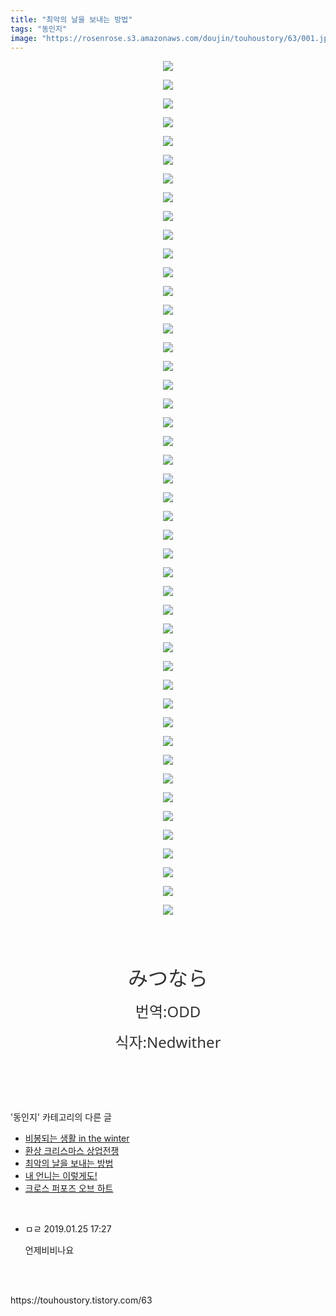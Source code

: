 ```yaml
---
title: "최악의 날을 보내는 방법"
tags: "동인지"
image: "https://rosenrose.s3.amazonaws.com/doujin/touhoustory/63/001.jpg"
---
```

<div class="article">
<div class="tt_article_useless_p_margin"><p style="text-align: center; clear: none; float: none;"><img src="{{ site.imgserver1 }}/touhoustory/63/001.jpg"/></p><p style="text-align: center; clear: none; float: none;"><img src="{{ site.imgserver1 }}/touhoustory/63/002.jpg"/></p><p style="text-align: center; clear: none; float: none;"><img src="{{ site.imgserver1 }}/touhoustory/63/003.jpg"/></p><p style="text-align: center; clear: none; float: none;"><img src="{{ site.imgserver1 }}/touhoustory/63/004.jpg"/></p><p style="text-align: center; clear: none; float: none;"><img src="{{ site.imgserver1 }}/touhoustory/63/005.jpg"/></p><p style="text-align: center; clear: none; float: none;"><img src="{{ site.imgserver1 }}/touhoustory/63/006.jpg"/></p><p style="text-align: center; clear: none; float: none;"><img src="{{ site.imgserver1 }}/touhoustory/63/007.jpg"/></p><p style="text-align: center; clear: none; float: none;"><img src="{{ site.imgserver1 }}/touhoustory/63/008.jpg"/></p><p style="text-align: center; clear: none; float: none;"><img src="{{ site.imgserver1 }}/touhoustory/63/009.jpg"/></p><p style="text-align: center; clear: none; float: none;"><img src="{{ site.imgserver1 }}/touhoustory/63/010.jpg"/></p><p style="text-align: center; clear: none; float: none;"><img src="{{ site.imgserver1 }}/touhoustory/63/011.jpg"/></p><p style="text-align: center; clear: none; float: none;"><img src="{{ site.imgserver1 }}/touhoustory/63/012.jpg"/></p><p style="text-align: center; clear: none; float: none;"><img src="{{ site.imgserver1 }}/touhoustory/63/013.jpg"/></p><p style="text-align: center; clear: none; float: none;"><img src="{{ site.imgserver1 }}/touhoustory/63/014.jpg"/></p><p style="text-align: center; clear: none; float: none;"><img src="{{ site.imgserver1 }}/touhoustory/63/015.jpg"/></p><p style="text-align: center; clear: none; float: none;"><img src="{{ site.imgserver1 }}/touhoustory/63/016.jpg"/></p><p style="text-align: center; clear: none; float: none;"><img src="{{ site.imgserver1 }}/touhoustory/63/017.jpg"/></p><p style="text-align: center; clear: none; float: none;"><img src="{{ site.imgserver1 }}/touhoustory/63/018.jpg"/></p><p style="text-align: center; clear: none; float: none;"><img src="{{ site.imgserver1 }}/touhoustory/63/019.jpg"/></p><p style="text-align: center; clear: none; float: none;"><img src="{{ site.imgserver1 }}/touhoustory/63/020.jpg"/></p><p style="text-align: center; clear: none; float: none;"><img src="{{ site.imgserver1 }}/touhoustory/63/021.jpg"/></p><p style="text-align: center; clear: none; float: none;"><img src="{{ site.imgserver1 }}/touhoustory/63/022.jpg"/></p><p style="text-align: center; clear: none; float: none;"><img src="{{ site.imgserver1 }}/touhoustory/63/023.jpg"/></p><p style="text-align: center; clear: none; float: none;"><img src="{{ site.imgserver1 }}/touhoustory/63/024.jpg"/></p><p style="text-align: center; clear: none; float: none;"><img src="{{ site.imgserver1 }}/touhoustory/63/025.jpg"/></p><p style="text-align: center; clear: none; float: none;"><img src="{{ site.imgserver1 }}/touhoustory/63/026.jpg"/></p><p style="text-align: center; clear: none; float: none;"><img src="{{ site.imgserver1 }}/touhoustory/63/027.jpg"/></p><p style="text-align: center; clear: none; float: none;"><img src="{{ site.imgserver1 }}/touhoustory/63/028.jpg"/></p><p style="text-align: center; clear: none; float: none;"><img src="{{ site.imgserver1 }}/touhoustory/63/029.jpg"/></p><p style="text-align: center; clear: none; float: none;"><img src="{{ site.imgserver1 }}/touhoustory/63/030.jpg"/></p><p style="text-align: center; clear: none; float: none;"><img src="{{ site.imgserver1 }}/touhoustory/63/031.jpg"/></p><p style="text-align: center; clear: none; float: none;"><img src="{{ site.imgserver1 }}/touhoustory/63/032.jpg"/></p><p style="text-align: center; clear: none; float: none;"><img src="{{ site.imgserver1 }}/touhoustory/63/033.jpg"/></p><p style="text-align: center; clear: none; float: none;"><img src="{{ site.imgserver1 }}/touhoustory/63/034.jpg"/></p><p style="text-align: center; clear: none; float: none;"><img src="{{ site.imgserver1 }}/touhoustory/63/035.jpg"/></p><p style="text-align: center; clear: none; float: none;"><img src="{{ site.imgserver1 }}/touhoustory/63/036.jpg"/></p><p style="text-align: center; clear: none; float: none;"><img src="{{ site.imgserver1 }}/touhoustory/63/037.jpg"/></p><p style="text-align: center; clear: none; float: none;"><img src="{{ site.imgserver1 }}/touhoustory/63/038.jpg"/></p><p style="text-align: center; clear: none; float: none;"><img src="{{ site.imgserver1 }}/touhoustory/63/039.jpg"/></p><p style="text-align: center; clear: none; float: none;"><img src="{{ site.imgserver1 }}/touhoustory/63/040.jpg"/></p><p style="text-align: center; clear: none; float: none;"><img src="{{ site.imgserver1 }}/touhoustory/63/041.jpg"/></p><p style="text-align: center; clear: none; float: none;"><img src="{{ site.imgserver1 }}/touhoustory/63/042.jpg"/></p><p style="text-align: center; clear: none; float: none;"><img src="{{ site.imgserver1 }}/touhoustory/63/043.jpg"/></p><p style="text-align: center; clear: none; float: none;"><img src="{{ site.imgserver1 }}/touhoustory/63/044.jpg"/></p><p style="text-align: center; clear: none; float: none;"><img src="{{ site.imgserver1 }}/touhoustory/63/045.jpg"/></p><p style="text-align: center; clear: none; float: none;"><img src="{{ site.imgserver1 }}/touhoustory/63/046.jpg"/></p><p><br/></p><p><br/></p><p style="text-align: center;"><span style='color: rgb(51, 51, 51); font-family: system-ui, -apple-system, "Segoe UI", Roboto, Ubuntu, Cantarell, "Noto Sans", sans-serif, "Hiragino Kaku Gothic ProN", Meiryo; font-size: 20px;'><span style='font-family: "맑은 고딕", sans-serif; font-size: 24pt;'></span><span style='font-family: "맑은 고딕", sans-serif; font-size: 24pt;'>みつなら</span><span style="font-size: 24pt;"></span><span style="font-size: 24pt;"></span></span></p><p style="text-align: center;"><font color="#333333" face="system-ui, -apple-system, Segoe UI, Roboto, Ubuntu, Cantarell, Noto Sans, sans-serif, Hiragino Kaku Gothic ProN, Meiryo"><span style="font-size: 20px;"><span style="font-size: 18pt;">번역:ODD</span></span></font></p><p style="text-align: center;"><font color="#333333" face="system-ui, -apple-system, Segoe UI, Roboto, Ubuntu, Cantarell, Noto Sans, sans-serif, Hiragino Kaku Gothic ProN, Meiryo"><span style="font-size: 20px;"><span style="font-size: 18pt;">식자:Nedwither</span></span></font></p><p><br/></p> </div></div><br/>
<div class="tagTrail">
</div><br/>
<div class="another">
<p>'동인지' 카테고리의 다른 글</p>
<ul>
<li><a href="/touhoustory_65">비봉되는 생활 in the winter</a></li>
<li><a href="/touhoustory_64">환상 크리스마스 상업전쟁</a></li>
<li><a href="/touhoustory_63">최악의 날을 보내는 방법</a></li>
<li><a href="/touhoustory_62">내 언니는 이렇게도!</a></li>
<li><a href="/touhoustory_61">크로스 퍼포즈 오브 하트</a></li>
</ul>
</div><br/>
<div class="cb_lstcomment">
<ul>
<li class="cb_thumb_off" id="comment14953107">
<div class="cb_comment_area">
<div class="cb_info_area">
<div class="cb_section">
<span class="cb_nick_name">ㅁㄹ</span>
<span class="cb_date">2019.01.25 17:27 </span>
</div>
</div>
<div class="cb_dsc_comment">
<p class="cb_dsc">
										언제비비나요
									</p>
</div>
</div></li>
</ul>
</div><br/>
<br/>
<p id="refer">https://touhoustory.tistory.com/63</p>
<br/>
